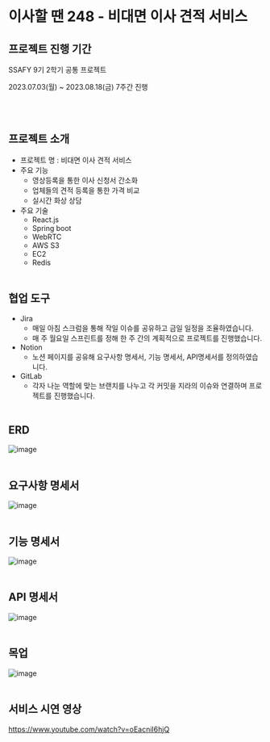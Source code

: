 # 이사할 땐 248 - 비대면 이사 견적 서비스

## 프로젝트 진행 기간
SSAFY 9기 2학기 공통 프로젝트

2023.07.03(월) ~ 2023.08.18(금) 7주간 진행

<br/><br/>
## 프로젝트 소개
- 프로젝트 명 : 비대면 이사 견적 서비스
- 주요 기능
    - 영상등록을 통한 이사 신청서 간소화
    - 업체들의 견적 등록을 통한 가격 비교
    - 실시간 화상 상담
- 주요 기술
    - React.js
    - Spring boot
    - WebRTC
    - AWS S3
    - EC2
    - Redis
<br/><br/>

## 협업 도구
- Jira
    - 매일 아침 스크럼을 통해 작일 이슈를 공유하고 금일 일정을 조율하였습니다.
    - 매 주 월요일 스프린트를 정해 한 주 간의 계획적으로 프로젝트를 진행했습니다.
- Notion
    - 노션 페이지를 공유해 요구사항 명세서, 기능 명세서, API명세서를 정의하였습니다.
- GitLab
    - 각자 나눈 역할에 맞는 브랜치를 나누고 각 커밋을 지라의 이슈와 연결하며 프로젝트를 진행했습니다.
<br/><br/>

## ERD
![image](https://github.com/ssh5212/moving248/assets/133843645/3107a0df-e487-4721-be08-ac91cb98b9c4)
<br/><br/>
## 요구사항 명세서
![image](https://github.com/ssh5212/moving248/assets/133843645/64608f99-77d8-4b46-a56d-ad268d5a081c)
<br/><br/>
## 기능 명세서
![image](https://github.com/ssh5212/moving248/assets/133843645/578df68f-4e27-4fec-a8f1-c8a6ccc5185b)
<br/><br/>
## API 명세서
![image](https://github.com/ssh5212/moving248/assets/133843645/a9079552-bc3b-4360-af40-9293ed9494dc)
<br/><br/>
## 목업
![image](https://github.com/ssh5212/moving248/assets/133843645/132f73c1-007d-4c15-bea3-9716de7d4136)
<br/><br/>
## 서비스 시연 영상
https://www.youtube.com/watch?v=oEacniI6hjQ
